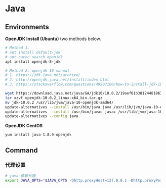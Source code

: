 # Java

## Environments

**OpenJDK Install (Ubuntu)** two methods below.

```bash
# Method 1.
# apt install default-jdk
# apt-cache search openjdk
apt install openjdk-8-jdk

# Method 2: openjdk 10 manual
# 1. https://jdk.java.net/archive/
# 2. http://openjdk.java.net/install/index.html
# 3. https://stackoverflow.com/questions/49507160/how-to-install-jdk-10-under-ubuntu

wget https://download.java.net/java/GA/jdk10/10.0.2/19aef61b38124481863b1413dce1855f/13/openjdk-10.0.2_linux-x64_bin.tar.gz
tar xzvf openjdk-10.0.2_linux-x64_bin.tar.gz
mv jdk-10.0.2 /usr/lib/jvm/java-10-openjdk-amd64/
update-alternatives --install /usr/bin/java java /usr/lib/jvm/java-10-openjdk-amd64/bin/java 1
update-alternatives --install /usr/bin/javac javac /usr/lib/jvm/java-10-openjdk-amd64/bin/javac 1
update-alternatives --config java
```

**OpenJDK CentOS**

```bash
yum install java-1.8.0-openjdk
```

## Command

### 代理设置

```bash
# java 依赖代理
export JAVA_OPTS="$JAVA_OPTS -Dhttp.proxyHost=127.0.0.1 -Dhttp.proxyPort=8080"
```
